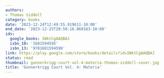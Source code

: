 ```yaml
---
authors:
- Thomas Siddell
category: books
date: '2023-12-24T12:49:55.919611-10:00'
end_date: '2023-12-25T20:50:16.060183-10:00'
ids:
  google_books: IWktCgAAQBAJ
  isbn_10: '1681594595'
  isbn_13: '9781681594590'
link: https://play.google.com/store/books/details?id=IWktCgAAQBAJ
status: read
thumbnail: gunnerkrigg-court-vol-4-materia-thomas-siddell-cover.jpg
title: 'Gunnerkrigg Court Vol. 4: Materia'
---
```

